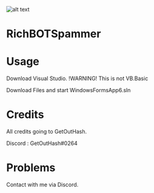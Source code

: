 ![alt text](https://i.imgur.com/TMUSyHe.png)
# RichBOTSpammer


# Usage
Download Visual Studio. !WARNING! This is not VB.Basic

Download Files and start WindowsFormsApp6.sln


# Credits
All credits going to GetOutHash.

Discord : GetOutHash#0264


# Problems
Contact with me via Discord.
